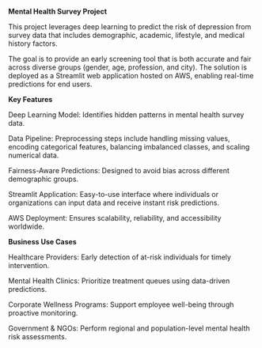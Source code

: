**Mental Health Survey Project**

This project leverages deep learning to predict the risk of depression from survey data that includes demographic, academic, lifestyle, and medical history factors.

The goal is to provide an early screening tool that is both accurate and fair across diverse groups (gender, age, profession, and city). The solution is deployed as a Streamlit web application hosted on AWS, enabling real-time predictions for end users.

**Key Features**

Deep Learning Model: Identifies hidden patterns in mental health survey data.

Data Pipeline: Preprocessing steps include handling missing values, encoding categorical features, balancing imbalanced classes, and scaling numerical data.

Fairness-Aware Predictions: Designed to avoid bias across different demographic groups.

Streamlit Application: Easy-to-use interface where individuals or organizations can input data and receive instant risk predictions.

AWS Deployment: Ensures scalability, reliability, and accessibility worldwide.

**Business Use Cases**

Healthcare Providers: Early detection of at-risk individuals for timely intervention.

Mental Health Clinics: Prioritize treatment queues using data-driven predictions.

Corporate Wellness Programs: Support employee well-being through proactive monitoring.

Government & NGOs: Perform regional and population-level mental health risk assessments.
